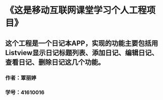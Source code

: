 # 《这是移动互联网课堂学习个人工程项目》
## 这个工程是一个日记本APP，实现的功能主要包括用Listview显示日记标题列表、添加日记、编辑日记、查看日记、删除日记这几个功能。
### 作者：覃丽婷
### 学号：41610016
